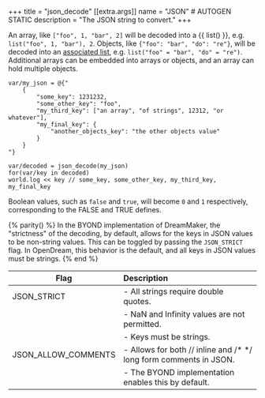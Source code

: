 +++
title = "json_decode"
[[extra.args]]
name = "JSON" # AUTOGEN STATIC
description = "The JSON string to convert."
+++

An array, like `["foo", 1, "bar", 2]` will be decoded into a {{ list() }}, e.g. `list("foo", 1, "bar"), 2`. Objects, like `{"foo": "bar", "do": "re"}`, will be decoded into an [associated list](@/objects/list/association.md), e.g. `list("foo" = "bar", "do" = "re")`. Additional arrays can be embedded into arrays or objects, and an array can hold multiple objects.

```dm
var/my_json = @{"
    {
        "some_key": 1231232,
        "some_other_key": "foo",
        "my_third_key": ["an array", "of strings", 12312, "or whatever"],
        "my_final_key": {
            "another_objects_key": "the other objects value"
        }
    }
"}

var/decoded = json_decode(my_json)
for(var/key in decoded)
world.log << key // some_key, some_other_key, my_third_key, my_final_key
```

Boolean values, such as `false` and `true`, will become `0` and `1` respectively, corresponding to the FALSE and TRUE defines.

{% parity() %}
In the BYOND implementation of DreamMaker, the "strictness" of the decoding, by default, allows for the keys in JSON values to be non-string values. This can be toggled by passing the `JSON_STRICT` flag. In OpenDream, this behavior is the default, and all keys in JSON values must be strings.
{% end %}

| Flag                | Description                                                         |
| ------------------- | :------------------------------------------------------------------ |
| JSON_STRICT         | - All strings require double quotes.                                |
|                     | - NaN and Infinity values are not permitted.                        |
|                     | - Keys must be strings.                                             |
| JSON_ALLOW_COMMENTS | - Allows for both // inline and /\* \*/ long form comments in JSON. |
|                     | - The BYOND implementation enables this by default.                 |
